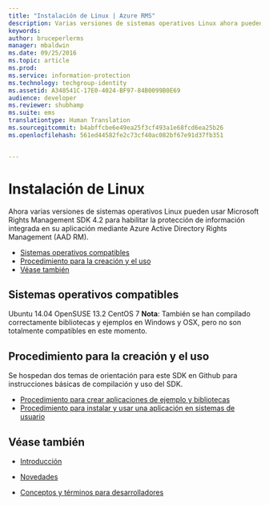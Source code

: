 ```yaml
---
title: "Instalación de Linux | Azure RMS"
description: Varias versiones de sistemas operativos Linux ahora pueden hacer uso del SDK de Microsoft Rights Management 4.2.
keywords: 
author: bruceperlerms
manager: mbaldwin
ms.date: 09/25/2016
ms.topic: article
ms.prod: 
ms.service: information-protection
ms.technology: techgroup-identity
ms.assetid: A348541C-17E0-4024-BF97-84B0099B0E69
audience: developer
ms.reviewer: shubhamp
ms.suite: ems
translationtype: Human Translation
ms.sourcegitcommit: b4abffcbe6e49ea25f3cf493a1e68fcd6ea25b26
ms.openlocfilehash: 561ed44582fe2c73cf40ac082bf67e91d37fb351


---
```


# Instalación de Linux


Ahora varias versiones de sistemas operativos Linux pueden usar Microsoft Rights Management SDK 4.2 para habilitar la protección de información integrada en su aplicación mediante Azure Active Directory Rights Management (AAD RM).

-   [Sistemas operativos compatibles](#supported-operating-systems)
-   [Procedimiento para la creación y el uso](#how-to-build-and-use)
-   [Véase también](#see-also)

## Sistemas operativos compatibles


Ubuntu 14.04 OpenSUSE 13.2 CentOS 7 **Nota**: También se han compilado correctamente bibliotecas y ejemplos en Windows y OSX, pero no son totalmente compatibles en este momento.

 

## Procedimiento para la creación y el uso

Se hospedan dos temas de orientación para este SDK en Github para instrucciones básicas de compilación y uso del SDK.

-   [Procedimiento para crear aplicaciones de ejemplo y bibliotecas](https://github.com/AzureAD/rms-sdk-for-cpp/blob/master/docs/how_to_build_it.md)
-   [Procedimiento para instalar y usar una aplicación en sistemas de usuario](https://github.com/AzureAD/rms-sdk-for-cpp/blob/master/docs/how_to_use_it.md)

## Véase también

* [Introducción](get-started.md)

* [Novedades](release-notes.md)

* [Conceptos y términos para desarrolladores](core-concepts.md)

 

 






<!--HONumber=Sep16_HO5-->


